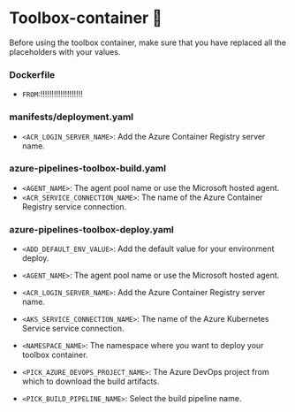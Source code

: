 # Toolbox-container 🧰

Before using the toolbox container, make sure that you have replaced all the placeholders with your values.

### Dockerfile

- ```FROM```:!!!!!!!!!!!!!!!!!!!

### manifests/deployment.yaml

- ```<ACR_LOGIN_SERVER_NAME>```: Add the Azure Container Registry server name.

### azure-pipelines-toolbox-build.yaml

- ```<AGENT_NAME>```: The agent pool name or use the Microsoft hosted agent.
- ```<ACR_SERVICE_CONNECTION_NAME>```: The name of the Azure Container Registry service connection.

### azure-pipelines-toolbox-deploy.yaml
- ```<ADD_DEFAULT_ENV_VALUE>```: Add the default value for your environment deploy.
- ```<AGENT_NAME>```: The agent pool name or use the Microsoft hosted agent.
- ```<ACR_LOGIN_SERVER_NAME>```: Add the Azure Container Registry server name.
- ```<AKS_SERVICE_CONNECTION_NAME>```: The name of the Azure Kubernetes Service service connection.
- ```<NAMESPACE_NAME>```: The namespace where you want to deploy your toolbox container.

- ```<PICK_AZURE_DEVOPS_PROJECT_NAME>```: The Azure DevOps project from which to download the build artifacts.
- ```<PICK_BUILD_PIPELINE_NAME>```: Select the build pipeline name.
